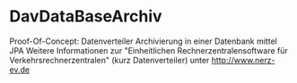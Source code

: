 DavDataBaseArchiv
=================

Proof-Of-Concept: Datenverteiler Archivierung in einer Datenbank mittel JPA
Weitere Informationen zur "Einheitlichen Rechnerzentralensoftware für Verkehrsrechnerzentralen" (kurz Datenverteiler) 
unter http://www.nerz-ev.de
